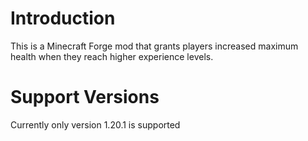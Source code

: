 # Introduction
This is a Minecraft Forge mod that grants players increased maximum health when they reach higher experience levels.

# Support Versions
Currently only version 1.20.1 is supported
